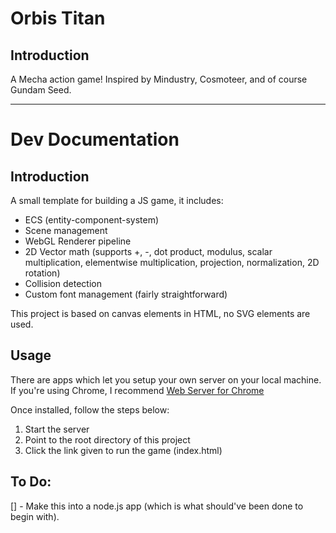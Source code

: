 # Orbis Titan

## Introduction
A Mecha action game! Inspired by Mindustry, Cosmoteer, and of course Gundam Seed.

-----------------------------------------------------------------------------------
# Dev Documentation

## Introduction
A small template for building a JS game, it includes:
- ECS (entity-component-system)
- Scene management
- WebGL Renderer pipeline
- 2D Vector math (supports +, -, dot product, modulus, scalar multiplication, elementwise multiplication, projection, normalization, 2D rotation)
- Collision detection
- Custom font management (fairly straightforward)

This project is based on canvas elements in HTML, no SVG elements are used.

## Usage
There are apps which let you setup your own server on your local machine. If you're using Chrome, I recommend [Web Server for Chrome](https://chrome.google.com/webstore/detail/web-server-for-chrome/ofhbbkphhbklhfoeikjpcbhemlocgigb/related?hl=en)

Once installed, follow the steps below:
1. Start the server
2. Point to the root directory of this project
3. Click the link given to run the game (index.html)

## To Do:
[] - Make this into a node.js app (which is what should've been done to begin with). 

